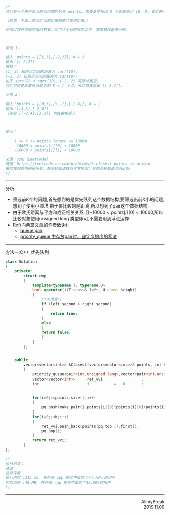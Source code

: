 ```C
/*
我们有一个由平面上的点组成的列表 points。需要从中找出 K 个距离原点 (0, 0) 最近的点。

（这里，平面上两点之间的距离是欧几里德距离。）

你可以按任何顺序返回答案。除了点坐标的顺序之外，答案确保是唯一的。

 

示例 1：

输入：points = [[1,3],[-2,2]], K = 1
输出：[[-2,2]]
解释： 
(1, 3) 和原点之间的距离为 sqrt(10)，
(-2, 2) 和原点之间的距离为 sqrt(8)，
由于 sqrt(8) < sqrt(10)，(-2, 2) 离原点更近。
我们只需要距离原点最近的 K = 1 个点，所以答案就是 [[-2,2]]。

示例 2：

输入：points = [[3,3],[5,-1],[-2,4]], K = 2
输出：[[3,3],[-2,4]]
（答案 [[-2,4],[3,3]] 也会被接受。）

 

提示：

    1 <= K <= points.length <= 10000
    -10000 < points[i][0] < 10000
    -10000 < points[i][1] < 10000

来源：力扣（LeetCode）
链接：https://leetcode-cn.com/problems/k-closest-points-to-origin
著作权归领扣网络所有。商业转载请联系官方授权，非商业转载请注明出处。
*/
```

***
分析:
+ 筛选前$K$个的问题,首先想到的是优先队列这个数据结构,要筛选出前$K$小的问题,想到了使用小顶堆,由于要比较的是距离,所以想到了pair这个数据结构.
+ 由于欧氏距离与平方和成正相关关系,且$-10000 \lt points[i][0] \lt 10000$,所以比较对象使用unsigned long 类型即可,不需要用到浮点运算.
+ Ref(向两篇文章的作者致谢):
  + [queue pair](https://blog.csdn.net/hitwlh/article/details/54892391)
  + [priority_queue 中存放pair时，自定义排序的写法](https://blog.csdn.net/ruohua3kou/article/details/87927185)

***
方法一:C++_优先队列
```C++
class Solution
{
    private:
        struct cmp
        {
            template<typename T, typename U>
            bool operator()(T const& left, U const &right)
            {
                /*小顶堆*/
                if (left.second > right.second)
                {
                    return true;
                }
                else
                {
                return false;
                }
            }
        };


    public:
        vector<vector<int>> kClosest(vector<vector<int>>& points, int K)
        {
            priority_queue<pair<int,unsigned long>,vector<pair<int,unsigned long >>,cmp> pq;
            vector<vector<int>>     ret_vvi                 ;
            int                     i           =   0       ;
            
            
            for(i=0;i<points.size();i++)
            {
                pq.push(make_pair(i,points[i][0]*points[i][0]+points[i][1]*points[i][1]));
            }
            for(i=0;i<K;i++)
            {
                ret_vvi.push_back(points[pq.top ().first]);
                pq.pop();
            }
            return ret_vvi;
        }
};

/*
执行结果：
通过
显示详情
执行用时 :316 ms, 在所有 cpp 提交中击败了74.78% 的用户
内存消耗 :45 MB, 在所有 cpp 提交中击败了45.59%的用户
*/
```

***
<div align = right>
AlimyBreak
</div>
<div align = right>
2019.11.09
</div>